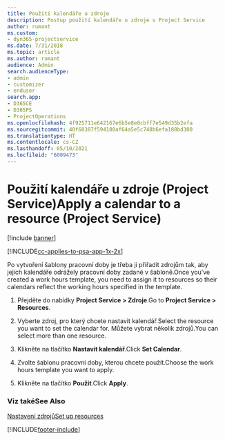 ```yaml
---
title: Použití kalendáře u zdroje
description: Postup použití kalendáře u zdroje v Project Service
author: rumant
ms.custom:
- dyn365-projectservice
ms.date: 7/31/2018
ms.topic: article
ms.author: rumant
audience: Admin
search.audienceType:
- admin
- customizer
- enduser
search.app:
- D365CE
- D365PS
- ProjectOperations
ms.openlocfilehash: 4f925711e642167e6b5e8e0cbff7e549d35b2efa
ms.sourcegitcommit: 40f68387f594180af64a5e5c748b6efa188bd300
ms.translationtype: HT
ms.contentlocale: cs-CZ
ms.lasthandoff: 05/10/2021
ms.locfileid: "6009473"
---
```

# <a name="apply-a-calendar-to-a-resource-project-service"></a><span data-ttu-id="e7eed-103">Použití kalendáře u zdroje (Project Service)</span><span class="sxs-lookup"><span data-stu-id="e7eed-103">Apply a calendar to a resource (Project Service)</span></span>

[!include [banner](../includes/psa-now-project-operations.md)]

[!INCLUDE[cc-applies-to-psa-app-1x-2x](../includes/cc-applies-to-psa-app-1x-2x.md)]

<span data-ttu-id="e7eed-104">Po vytvoření šablony pracovní doby je třeba ji přiřadit zdrojům tak, aby jejich kalendáře odrážely pracovní doby zadané v šabloně.</span><span class="sxs-lookup"><span data-stu-id="e7eed-104">Once you’ve created a work hours template, you need to assign it to resources so their calendars reflect the working hours specified in the template.</span></span>  
  
1.  <span data-ttu-id="e7eed-105">Přejděte do nabídky **Project Service > Zdroje**.</span><span class="sxs-lookup"><span data-stu-id="e7eed-105">Go to **Project Service > Resources**.</span></span>  
  
2.  <span data-ttu-id="e7eed-106">Vyberte zdroj, pro který chcete nastavit kalendář.</span><span class="sxs-lookup"><span data-stu-id="e7eed-106">Select the resource you want to set the calendar for.</span></span> <span data-ttu-id="e7eed-107">Můžete vybrat několik zdrojů.</span><span class="sxs-lookup"><span data-stu-id="e7eed-107">You can select more than one resource.</span></span>  
  
3.  <span data-ttu-id="e7eed-108">Klikněte na tlačítko **Nastavit kalendář**.</span><span class="sxs-lookup"><span data-stu-id="e7eed-108">Click **Set Calendar**.</span></span>  
  
4.  <span data-ttu-id="e7eed-109">Zvolte šablonu pracovní doby, kterou chcete použít.</span><span class="sxs-lookup"><span data-stu-id="e7eed-109">Choose the work hours template you want to apply.</span></span>  
  
5.  <span data-ttu-id="e7eed-110">Klikněte na tlačítko **Použit**.</span><span class="sxs-lookup"><span data-stu-id="e7eed-110">Click **Apply**.</span></span>  
  
### <a name="see-also"></a><span data-ttu-id="e7eed-111">Viz také</span><span class="sxs-lookup"><span data-stu-id="e7eed-111">See Also</span></span>  
 [<span data-ttu-id="e7eed-112">Nastavení zdrojů</span><span class="sxs-lookup"><span data-stu-id="e7eed-112">Set up resources</span></span>](../psa/set-up-resources.md)


[!INCLUDE[footer-include](../includes/footer-banner.md)]